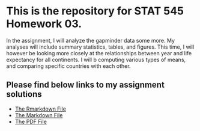 # This is the repository for STAT 545 Homework 03.
In the assignment, I will analyze the gapminder data some more. My analyses will include summary statistics, tables, and figures. This time, I will however be looking more closely at the relationships between year and life expectancy for all continents. I will b computing various types of means, and comparing specific countries with each other.
## Please find below links to my assignment solutions
* [The Rmarkdown File](https://github.com/STAT545-UBC-students/hw02-ecool50/blob/master/HW_02_Solutions.Rmd)
* [The Markdown File](https://github.com/STAT545-UBC-students/hw02-ecool50/blob/master/HW_02_Solutions.md)
* [The PDF File](https://github.com/STAT545-UBC-students/hw02-ecool50/blob/master/HW_02_Solutions.pdf)

